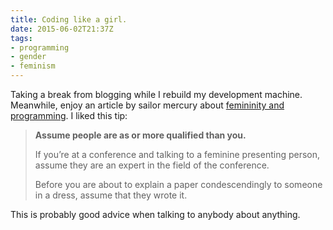 ```yaml
---
title: Coding like a girl.
date: 2015-06-02T21:37Z
tags: 
- programming
- gender
- feminism
---
```


Taking a break from blogging while I rebuild my development machine.
Meanwhile, enjoy an article by sailor mercury about [femininity and
programming][coding-like-a-girl]. I liked this tip:

> **Assume people are as or more qualified than you.**
> 
> If you’re at a conference and talking to a feminine presenting person,
> assume they are an expert in the field of the conference.
> 
> Before you are about to explain a paper condescendingly to someone in a
> dress, assume that they wrote it.

This is probably good advice when talking to anybody about anything.

[coding-like-a-girl]: https://medium.com/@sailorhg/coding-like-a-girl-595b90791cce